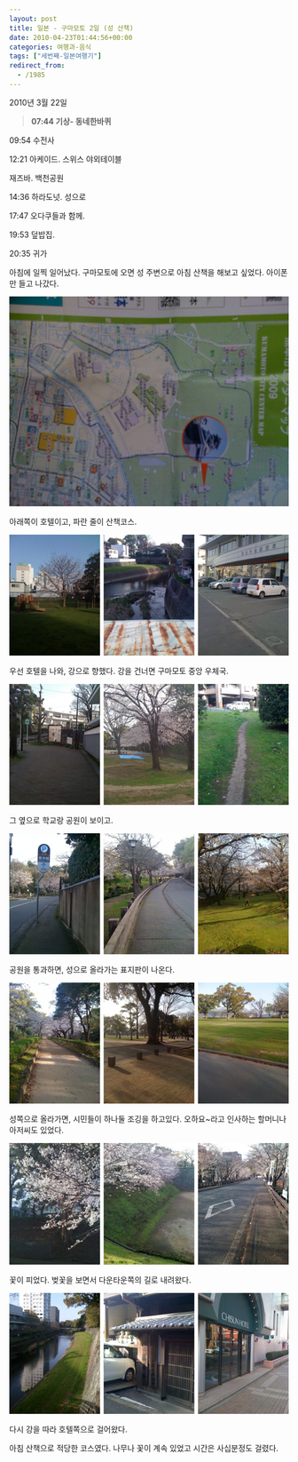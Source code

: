 ```yaml
---
layout: post
title: 일본 - 구마모토 2일 (성 산책)
date: 2010-04-23T01:44:56+00:00
categories: 여행과-음식
tags: ["세번째-일본여행기"]
redirect_from:
  - /1985
---
```


2010년 3월 22일

> <strong>07:44 기상- 동네한바퀴</strong>

09:54 수전사

12:21 아케이드. 스위스 야외테이블

재즈바. 백천공원

14:36 하라도넛. 성으로

17:47 오다쿠들과 함께.

19:53 덮밥집.

20:35 귀가

아침에 일찍 일어났다. 구마모토에 오면 성 주변으로 아침 산책을 해보고 싶었다. 아이폰만 들고 나갔다.

![ ](/assets/media/uploads_1_cfile1.uf.143C1D174BD09C302C5D1D.jpg)

아래쪽이 호텔이고, 파란 줄이 산책코스.

![ ](/assets/media/uploads_1_cfile1.uf.200D77164BD09BDC111449.jpg)

우선 호텔을 나와, 강으로 향했다. 강을 건너면 구마모토 중앙 우체국.

![ ](/assets/media/uploads_1_cfile10.uf.110D77164BD09BDC125940.jpg)

그 옆으로 학교랑 공원이 보이고.

![ ](/assets/media/uploads_1_cfile2.uf.130D77164BD09BDD136C64.jpg)

공원을 통과하면, 성으로 올라가는 표지판이 나온다.

![ ](/assets/media/uploads_1_cfile29.uf.140D77164BD09BDD14E54E.jpg)

성쪽으로 올라가면, 시민들이 하나둘 조깅을 하고있다. 오하요~라고 인사하는 할머니나 아저씨도 있었다.

![ ](/assets/media/uploads_1_cfile4.uf.160D77164BD09BDE150225.jpg)

꽃이 피었다. 벚꽃을 보면서 다운타운쪽의 길로 내려왔다.

![ ](/assets/media/uploads_1_cfile5.uf.170D77164BD09BDE1690BF.jpg)

다시 강을 따라 호텔쪽으로 걸어왔다.

아침 산책으로 적당한 코스였다. 나무나 꽃이 계속 있었고 시간은 사십분정도 걸렸다.
<div id=comments>
</div>
